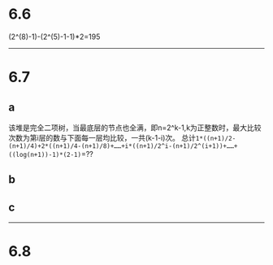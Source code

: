 # 6.6
(2^(8)-1)-(2^(5)-1-1)*2=195

------
# 6.7
## a
该堆是完全二项树，当最底层的节点也全满，即n=2^k-1,k为正整数时，最大比较次数为第i层的数与下面每一层均比较，一共(k-1-i)次。
总计`1*((n+1)/2-(n+1)/4)+2*((n+1)/4-(n+1)/8)+……+i*((n+1)/2^i-(n+1)/2^(i+1))+……+((log(n+1))-1)*(2-1)`=??

## b

## c

-------
# 6.8



